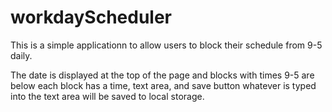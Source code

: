 # workdayScheduler
This is a simple applicationn to allow users to block their schedule from 9-5 daily.

The date is displayed at the top of the page and blocks with times 9-5 are below
each block has a time, text area, and save button 
whatever is typed into the text area will be saved to local storage. 

